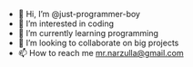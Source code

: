 - 👋 Hi, I’m @just-programmer-boy
- 👀 I’m interested in coding
- 🌱 I’m currently learning programming
- 💞️ I’m looking to collaborate on big projects
- 📫 How to reach me mr.narzulla@gmail.com

<!---
just-programmer-boy/just-programmer-boy is a ✨ special ✨ repository because its `README.md` (this file) appears on your GitHub profile.
You can click the Preview link to take a look at your changes.
--->
